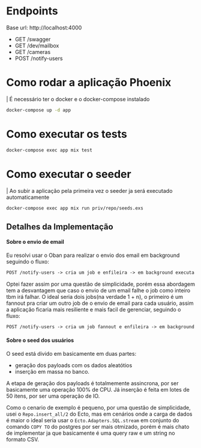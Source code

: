 # Endpoints

Base url: http://localhost:4000

- GET /swagger
- GET /dev/mailbox
- GET /cameras
- POST /notify-users

# Como rodar a aplicação Phoenix

| É necessário ter o docker e o docker-compose instalado

```bash
docker-compose up -d app
```

# Como executar os tests
```bash
docker-compose exec app mix test
```

# Como executar o seeder
| Ao subir a aplicação pela primeira vez o seeder ja será executado automaticamente

```bash
docker-compose exec app mix run priv/repo/seeds.exs
```

## Detalhes da Implementação

#### Sobre o envio de email
Eu resolvi usar o Oban para realizar o envio dos email em background seguindo o fluxo:

```txt
POST /notify-users -> cria um job e enfileira -> em background executa o job que envia os emails para todos os usuários
```

Optei fazer assim por uma questão de simplicidade, porém essa abordagem tem a desvantagem que caso o envio de um email falhe o job como inteiro tbm irá falhar. O ideal seria dois jobs(na verdade 1 + n), o primeiro é um fannout pra criar um outro job de o envio de email para cada usuário, assim a aplicação ficaria mais resiliente e mais facil de gerenciar, seguindo o fluxo:

```txt
POST /notify-users -> cria um job fannout e enfileira -> em background executa o job do fannout(gera outro job para cada um dos usuários) -> executa o job do envio individual de email
```

#### Sobre o seed dos usuários
O seed está divido em basicamente em duas partes:
 - geração dos payloads com os dados aleatótios
 - inserção em massa no banco.

A etapa de geração dos payloads é totalmemente assincrona, por ser basicamente uma operação 100% de CPU. Já inserção é feita em lotes de 50 itens, por ser uma operação de IO.

Como o cenario de exemplo é pequeno, por uma questão de simplicidade, usei o `Repo.insert_all/2` do Ecto, mas em cenários onde a carga de dados é maior o ideal seria usar o `Ecto.Adapters.SQL.stream` em conjunto do comando `COPY TO` do postgres por ser mais otmizado, porém é mais chato de implementar ja que basicamente é uma query raw e um string no formato CSV.
